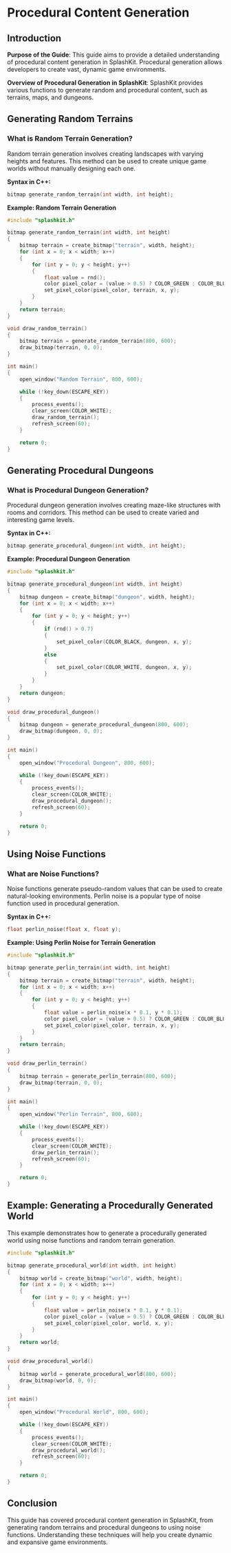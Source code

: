 # Procedural Content Generation

## Introduction

**Purpose of the Guide**: This guide aims to provide a detailed understanding of procedural content generation in SplashKit. Procedural generation allows developers to create vast, dynamic game environments.

**Overview of Procedural Generation in SplashKit**: SplashKit provides various functions to generate random and procedural content, such as terrains, maps, and dungeons.

## Generating Random Terrains

### What is Random Terrain Generation?

Random terrain generation involves creating landscapes with varying heights and features. This method can be used to create unique game worlds without manually designing each one.

**Syntax in C++:**

```cpp
bitmap generate_random_terrain(int width, int height);
```

**Example: Random Terrain Generation**

```cpp
#include "splashkit.h"

bitmap generate_random_terrain(int width, int height)
{
    bitmap terrain = create_bitmap("terrain", width, height);
    for (int x = 0; x < width; x++)
    {
        for (int y = 0; y < height; y++)
        {
            float value = rnd();
            color pixel_color = (value > 0.5) ? COLOR_GREEN : COLOR_BLUE;
            set_pixel_color(pixel_color, terrain, x, y);
        }
    }
    return terrain;
}

void draw_random_terrain()
{
    bitmap terrain = generate_random_terrain(800, 600);
    draw_bitmap(terrain, 0, 0);
}

int main()
{
    open_window("Random Terrain", 800, 600);

    while (!key_down(ESCAPE_KEY))
    {
        process_events();
        clear_screen(COLOR_WHITE);
        draw_random_terrain();
        refresh_screen(60);
    }

    return 0;
}
```

## Generating Procedural Dungeons

### What is Procedural Dungeon Generation?

Procedural dungeon generation involves creating maze-like structures with rooms and corridors. This method can be used to create varied and interesting game levels.

**Syntax in C++:**

```cpp
bitmap generate_procedural_dungeon(int width, int height);
```

**Example: Procedural Dungeon Generation**

```cpp
#include "splashkit.h"

bitmap generate_procedural_dungeon(int width, int height)
{
    bitmap dungeon = create_bitmap("dungeon", width, height);
    for (int x = 0; x < width; x++)
    {
        for (int y = 0; y < height; y++)
        {
            if (rnd() > 0.7)
            {
                set_pixel_color(COLOR_BLACK, dungeon, x, y);
            }
            else
            {
                set_pixel_color(COLOR_WHITE, dungeon, x, y);
            }
        }
    }
    return dungeon;
}

void draw_procedural_dungeon()
{
    bitmap dungeon = generate_procedural_dungeon(800, 600);
    draw_bitmap(dungeon, 0, 0);
}

int main()
{
    open_window("Procedural Dungeon", 800, 600);

    while (!key_down(ESCAPE_KEY))
    {
        process_events();
        clear_screen(COLOR_WHITE);
        draw_procedural_dungeon();
        refresh_screen(60);
    }

    return 0;
}
```

## Using Noise Functions

### What are Noise Functions?

Noise functions generate pseudo-random values that can be used to create natural-looking environments. Perlin noise is a popular type of noise function used in procedural generation.

**Syntax in C++:**

```cpp
float perlin_noise(float x, float y);
```

**Example: Using Perlin Noise for Terrain Generation**

```cpp
#include "splashkit.h"

bitmap generate_perlin_terrain(int width, int height)
{
    bitmap terrain = create_bitmap("terrain", width, height);
    for (int x = 0; x < width; x++)
    {
        for (int y = 0; y < height; y++)
        {
            float value = perlin_noise(x * 0.1, y * 0.1);
            color pixel_color = (value > 0.5) ? COLOR_GREEN : COLOR_BLUE;
            set_pixel_color(pixel_color, terrain, x, y);
        }
    }
    return terrain;
}

void draw_perlin_terrain()
{
    bitmap terrain = generate_perlin_terrain(800, 600);
    draw_bitmap(terrain, 0, 0);
}

int main()
{
    open_window("Perlin Terrain", 800, 600);

    while (!key_down(ESCAPE_KEY))
    {
        process_events();
        clear_screen(COLOR_WHITE);
        draw_perlin_terrain();
        refresh_screen(60);
    }

    return 0;
}
```

## Example: Generating a Procedurally Generated World

This example demonstrates how to generate a procedurally generated world using noise functions and random terrain generation.

```cpp
#include "splashkit.h"

bitmap generate_procedural_world(int width, int height)
{
    bitmap world = create_bitmap("world", width, height);
    for (int x = 0; x < width; x++)
    {
        for (int y = 0; y < height; y++)
        {
            float value = perlin_noise(x * 0.1, y * 0.1);
            color pixel_color = (value > 0.5) ? COLOR_GREEN : COLOR_BLUE;
            set_pixel_color(pixel_color, world, x, y);
        }
    }
    return world;
}

void draw_procedural_world()
{
    bitmap world = generate_procedural_world(800, 600);
    draw_bitmap(world, 0, 0);
}

int main()
{
    open_window("Procedural World", 800, 600);

    while (!key_down(ESCAPE_KEY))
    {
        process_events();
        clear_screen(COLOR_WHITE);
        draw_procedural_world();
        refresh_screen(60);
    }

    return 0;
}
```

## Conclusion

This guide has covered procedural content generation in SplashKit, from generating random terrains and procedural dungeons to using noise functions. Understanding these techniques will help you create dynamic and expansive game environments.
